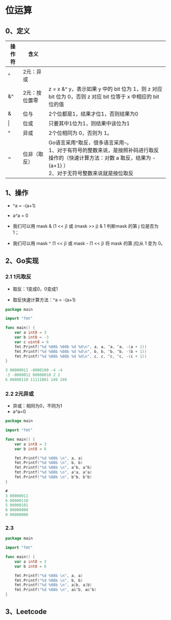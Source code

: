 # 位运算

## 0、定义

| 操作符 | 含义          |                                                              |
| ------ | ------------- | ------------------------------------------------------------ |
| ^      | 2元：异或     |                                                              |
| &^     | 2元：按位置零 | z = x &^ y，表示如果 y 中的 bit 位为 1，则 z 对应 bit 位为 0，否则 z 对应 bit 位等于 x 中相应的 bit 位的值 |
| &      | 位与          | 2个位都是1，结果才位1，否则结果为0                           |
| \|     | 位或          | 只要其中1位为1，则结果中该位为1                              |
| ^      | 异或          | 2个位相同为 0，否则为 1。                                    |
| ~      | 位非（取反）  | Go语言采用^取反，很多语言采用`~`。<br />1、对于有符号的整数来说，是按照补码进行取反操作的（快速计算方法：对数 a 取反，结果为 -(a+1) ）<br />2、对于无符号整数来说就是按位取反 |

## 1、操作

- ^a = -(a+1)

- a^a = 0

- 我们可以用 mask & (1 << j) 或 (mask >> j) & 1 判断mask 的第 j 位是否为 1；

- 我们可以用 mask ^ (1 << j) 或 mask - (1 << j) 将 mask 的第 j位从 1 变为 0。

  




## 2、Go实现

### 2.1 1元取反

- 取反：1变成0，0变成1

- 取反快速计算方法：^a = -(a+1) 

```go
package main

import "fmt"

func main() {
	var a int8 = 3
	var b int8 = -3
	var c uint8 = 6
	fmt.Printf("%d %08b %08b %d %d\n", a, a, ^a, ^a, -(a + 1))
	fmt.Printf("%d %08b %08b %d %d\n", b, b, ^b, ^b, -(b + 1))
	fmt.Printf("%d %08b %08b %d %d\n", c, c, ^c, ^c, -(c + 1))
}

3 00000011 -0000100 -4 -4
-3 -0000011 00000010 2 2
6 00000110 11111001 249 249
```

### 2.2 2元异或

- 异或：相同为0，不同为1
- a^a=0

```go
package main

import "fmt"

func main() {
	var a int8 = 3
	var b int8 = 6

	fmt.Printf("%d %08b \n", a, a)
	fmt.Printf("%d %08b \n", b, b)
	fmt.Printf("%d %08b \n", a^b, a^b)
	fmt.Printf("%d %08b \n", a^a, a^a)
	fmt.Printf("%d %08b \n", b^b, b^b)
}

# 
3 00000011 
6 00000110 
5 00000101 
0 00000000 
0 00000000 
```

### 2.3

```go
package main

import "fmt"

func main() {
	var a int8 = 3
	var b int8 = 6

	fmt.Printf("%d %08b \n", a, a)
	fmt.Printf("%d %08b \n", b, b)
	fmt.Printf("%d %08b \n", a|b, a|b)
	fmt.Printf("%d %08b \n", a&^b, a&^b)
}
```

## 3、Leetcode

